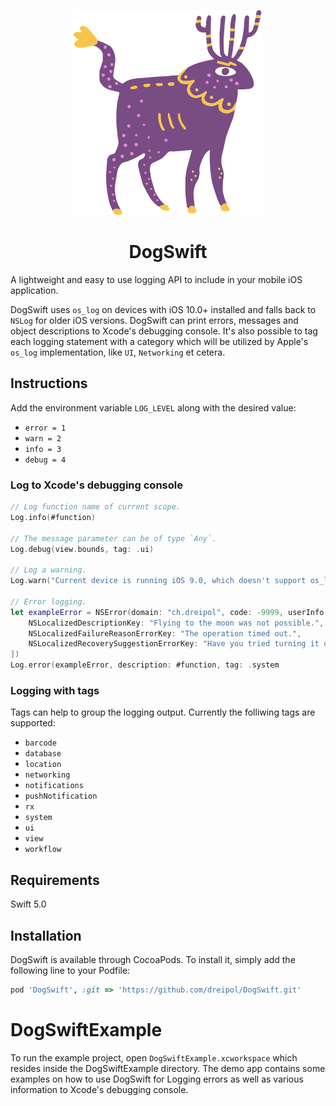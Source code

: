 <p align="center">
    <img src="/assets/ic_DogSwift.svg?sanitize=true">  
</p>
<h1 align="center">
    DogSwift
</h1> 

A lightweight and easy to use logging API to include in your mobile iOS application. 

DogSwift uses `os_log` on devices with iOS 10.0+ installed and falls back to `NSLog` for older iOS versions. DogSwift can print errors, messages and object descriptions to Xcode's debugging console. It's also possible to tag each logging statement with a category which will be utilized by Apple's `os_log` implementation, like `UI`, `Networking` et cetera.

## Instructions

Add the environment variable `LOG_LEVEL` along with the desired value:
- `error = 1`
- `warn = 2`
- `info = 3`
- `debug = 4`

### Log to Xcode's debugging console
```swift
// Log function name of current scope.
Log.info(#function)

// The message parameter can be of type `Any`.
Log.debug(view.bounds, tag: .ui)

// Log a warning.
Log.warn("Current device is running iOS 9.0, which doesn't support os_log.", tag: .location)

// Error logging.
let exampleError = NSError(domain: "ch.dreipol", code: -9999, userInfo: [
    NSLocalizedDescriptionKey: "Flying to the moon was not possible.",
    NSLocalizedFailureReasonErrorKey: "The operation timed out.",
    NSLocalizedRecoverySuggestionErrorKey: "Have you tried turning it off and on again?"
])
Log.error(exampleError, description: #function, tag: .system
```

### Logging with tags
Tags can help to group the logging output. Currently the folliwing tags are supported:
- `barcode`
- `database`
- `location`
- `networking`
- `notifications`
- `pushNotification`
- `rx`
- `system`
- `ui`
- `view`
- `workflow`

## Requirements

Swift 5.0

## Installation

DogSwift is available through CocoaPods. To install
it, simply add the following line to your Podfile:

```ruby
pod 'DogSwift', :git => 'https://github.com/dreipol/DogSwift.git'
```

# DogSwiftExample

To run the example project, open `DogSwiftExample.xcworkspace` which resides inside the DogSwiftExample directory. The demo app contains some examples on how to use DogSwift for Logging errors as well as various information to Xcode's debugging console.
